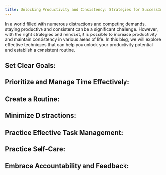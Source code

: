 ```yaml
---
title: Unlocking Productivity and Consistency: Strategies for SuccessIn this blog, we will explore effective techniques that can help you unlock your productivity potential and establish a consistent routine.
---
```

In a world filled with numerous distractions and competing demands, staying productive and consistent can be a significant challenge. However, with the right strategies and mindset, it is possible to increase productivity and maintain consistency in various areas of life. In this blog, we will explore effective techniques that can help you unlock your productivity potential and establish a consistent routine.

## Set Clear Goals:
## Prioritize and Manage Time Effectively:
## Create a Routine:
## Minimize Distractions:
## Practice Effective Task Management:
## Practice Self-Care:
## Embrace Accountability and Feedback:
